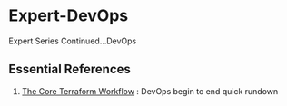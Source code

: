 # Expert-DevOps
Expert Series Continued...DevOps
## Essential References
1. [The Core Terraform Workflow](https://www.terraform.io/guides/core-workflow.html) : DevOps begin to end quick rundown
